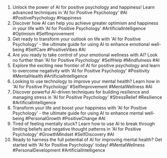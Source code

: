 1. Unlock the power of AI for positive psychology and happiness! Learn advanced techniques in 'AI for Positive Psychology' #AI #PositivePsychology #Happiness
2. Discover how AI can help you achieve greater optimism and happiness in your life with 'AI for Positive Psychology' #ArtificialIntelligence #Optimism #SelfImprovement
3. Get ready to transform your outlook on life with 'AI for Positive Psychology' - the ultimate guide for using AI to enhance emotional well-being #SelfCare #PositiveVibes #AI
4. Are you ready to take control of your emotional wellness with AI? Look no further than 'AI for Positive Psychology' #SelfHelp #Mindfulness #AI
5. Explore the exciting new frontier of AI for positive psychology and learn to overcome negativity with 'AI for Positive Psychology' #Positivity #MentalHealth #ArtificialIntelligence
6. Looking to use technology to improve your mental health? Learn how in 'AI for Positive Psychology' #SelfImprovement #MentalWellness #AI
7. Discover powerful AI-driven techniques for building resilience and managing stress in 'AI for Positive Psychology' #StressRelief #Resilience #ArtificialIntelligence
8. Transform your life and boost your happiness with 'AI for Positive Psychology' - the ultimate guide for using AI to enhance mental well-being #PersonalGrowth #PositiveChange #AI
9. Tired of feeling mentally stuck? Learn how to use AI to break through limiting beliefs and negative thought patterns in 'AI for Positive Psychology' #GrowthMindset #SelfDiscovery #AI
10. Ready to harness the full potential of AI for improving mental health? Get started with 'AI for Positive Psychology' today! #MentalWellness #PersonalDevelopment #ArtificialIntelligence


